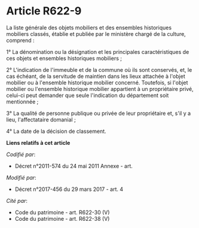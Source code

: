 # Article R622-9

La liste générale des objets mobiliers et des ensembles historiques mobiliers classés, établie et publiée par le ministère
chargé de la culture, comprend :

1° La dénomination ou la désignation et les principales caractéristiques de ces objets et ensembles historiques mobiliers ;

2° L'indication de l'immeuble et de la commune où ils sont conservés, et, le cas échéant, de la servitude de maintien dans
les lieux attachée à l'objet mobilier ou à l'ensemble historique mobilier concerné. Toutefois, si l'objet mobilier ou
l'ensemble historique mobilier appartient à un propriétaire privé, celui-ci peut demander que seule l'indication du
département soit mentionnée ;

3° La qualité de personne publique ou privée de leur propriétaire et, s'il y a lieu, l'affectataire domanial ;

4° La date de la décision de classement.

**Liens relatifs à cet article**

_Codifié par_:

  - Décret n°2011-574 du 24 mai 2011 Annexe - art.

_Modifié par_:

  - Décret n°2017-456 du 29 mars 2017 - art. 4

_Cité par_:

  - Code du patrimoine - art. R622-30 (V)
  - Code du patrimoine - art. R622-38 (V)
